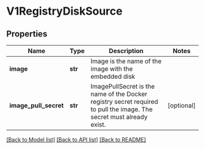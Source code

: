 # V1RegistryDiskSource

## Properties
Name | Type | Description | Notes
------------ | ------------- | ------------- | -------------
**image** | **str** | Image is the name of the image with the embedded disk | 
**image_pull_secret** | **str** | ImagePullSecret is the name of the Docker registry secret required to pull the image. The secret must already exist. | [optional] 

[[Back to Model list]](../README.md#documentation-for-models) [[Back to API list]](../README.md#documentation-for-api-endpoints) [[Back to README]](../README.md)


